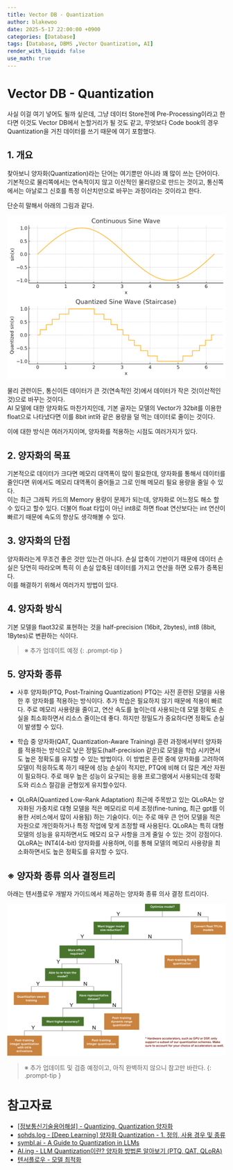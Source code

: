 ```yaml
---
title: Vector DB - Quantization
author: blakewoo
date: 2025-5-17 22:00:00 +0900
categories: [Database]
tags: [Database, DBMS ,Vector Quantization, AI]
render_with_liquid: false
use_math: true
---
```


# Vector DB - Quantization
사실 이걸 여기 넣어도 될까 싶은데, 그냥 데이터 Store전에 Pre-Processing이라고 한다면 이것도 Vector DB에서 논할거리가
될 것도 같고, 무엇보다 Code book의 경우 Quantization을 거친 데이터를 쓰기 때문에 여기 포함했다.

## 1. 개요
찾아보니 양자화(Quantization)라는 단어는 여기뿐만 아니라 꽤 많이 쓰는 단어이다. 기본적으로 물리쪽에서는
연속적이지 않고 이산적인 물리량으로 만드는 것이고, 통신쪽에서는 아날로그 신호를 특정 이산치만으로 바꾸는 과정이라는 것이라고 한다.

단순히 말해서 아래의 그림과 같다.

![img.png](/assets/blog/database/vectordb/quantization/img.png)

물리 관련이든, 통신이든 데이터가 큰 것(연속적인 것)에서 데이터가 작은 것(이산적인 것)으로 바꾸는 것이다.   
AI 모델에 대한 양자화도 마찬가지인데, 기본 골자는 모델의 Vector가 32bit를 이용한 float으로 나타냈다면
이를 8bit int와 같은 용량을 덜 먹는 데이터로 줄이는 것이다.

이에 대한 방식은 여러가지이며, 양자화를 적용하는 시점도 여러가지가 있다.

## 2. 양자화의 목표
기본적으로 데이터가 크다면 메모리 대역폭이 많이 필요한데, 양자화를 통해서 데이터를 줄인다면
위에서도 메모리 대역폭이 줄어들고 그로 인해 메모리 필요 용량을 줄일 수 있다.   
이는 최근 그래픽 카드의 Memory 용량이 문제가 되는데, 양자화로 어느정도 해소 할 수 있다고 할수 있다.
더불어 float 타입이 아닌 int8로 하면 float 연산보다는 int 연산이 빠르기 때문에 속도의 향상도 생각해볼 수 있다.

## 3. 양자화의 단점
양자화라는게 무조건 좋은 것만 있는건 아니다. 손실 압축이 기반이기 때문에 데이터 손실은 당연히 따라오며
특히 이 손실 압축된 데이터를 가지고 연산을 하면 오류가 증폭된다.   
이를 해결하기 위해서 여러가지 방법이 있다.


## 4. 양자화 방식
기본 모델을 flaot32로 표현하는 것을 half-precision (16bit, 2bytes), int8 (8bit, 1Bytes)로 변환하는 식이다.

> ※ 추가 업데이트 예정
{: .prompt-tip }

## 5. 양자화 종류
- 사후 양자화(PTQ, Post-Training Quantization)
  PTQ는 사전 훈련된 모델을 사용한 후 양자화를 적용하는 방식이다.
  추가 학습은 필요하지 않기 때문에 적용이 빠르다. 주로 메모리 사용량을 줄이고, 연산 속도를 높이는데 사용되는데
  모델 정확도 손실을 최소화하면서 리소스 줄이는데 좋다. 하지만 정밀도가 중요하다면 정확도 손실이 발생할 수 있다.
  

- 학습 중 양자화(QAT, Quantization-Aware Training)
  훈련 과정에서부터 양자화를 적용하는 방식으로 낮은 정밀도(half-precision 같은)로 모델을 학습 시키면서도
  높은 정확도를 유지할 수 있는 방법이다. 이 방법은 훈련 중에 양자화를 고려하여 모델이 적응하도록 하기 때문에 성능 손실이 적지만,
  PTQ에 비해 더 많은 계산 자원이 필요하다. 주로 매우 높은 성능이 요구되는 응용 프로그램에서 사용되는데 정확도와 리소스 절감을 균형있게 유지할수있다.


- QLoRA(Quantized Low-Rank Adaptation)
  최근에 주목받고 있는 QLoRA는 양자화된 가중치로 대형 모델을 적은 메모리로 미세 조정(fine-tuning, 최근 gpt를 이용한 서비스에서 많이 사용됨)
  하는 기술이다. 이는 주로 매우 큰 언어 모델을 적은 자원으로 개인화하거나 특정 작업에 맞게 조정할 때 사용된다.
  QLoRA는 특히 대형 모델의 성능을 유지하면서도 메모리 요구 사항을 크게 줄일 수 있는 것이 강점이다.
  QLoRA는 INT4(4-bit) 양자화를 사용하며, 이를 통해 모델의 메모리 사용량을 최소화하면서도 높은 정확도를 유지할 수 있다.
  

## ※ 양자화 종류 의사 결정트리
아래는 텐서플로우 개발자 가이드에서 제공하는 양자화 종류 의사 결정 트리이다.

![img.png](/assets/blog/database/vectordb/quantization/img_1.png)


> ※ 추가 업데이트 및 검증 예정이고, 아직 완벽하지 않으니 참고만 바란다.
{: .prompt-tip }


# 참고자료
- [[정보통신기술용어해설] - Quantizing, Quantization   양자화](http://www.ktword.co.kr/test/view/view.php?no=911)
- [sohds.log - [Deep Learning] 양자화 Quantization - 1. 정의, 사용 경우 및 종류](https://velog.io/@sohtks/Deep-Learning-%EC%96%91%EC%9E%90%ED%99%94-Quantization-1.-%EC%A0%95%EC%9D%98-%EC%82%AC%EC%9A%A9-%EA%B2%BD%EC%9A%B0-%EB%B0%8F-%EC%A2%85%EB%A5%98)
- [symbl.ai - A Guide to Quantization in LLMs](https://symbl.ai/developers/blog/a-guide-to-quantization-in-llms/)
- [AI.ing - LLM Quantization이란? 양자화 방법론 알아보기 (PTQ, QAT, QLoRA)](https://fcaiing.co.kr/ai_quantization/)
- [텐서플로우 - 모델 최적화](https://www.tensorflow.org/lite/performance/model_optimization?hl=ko)
